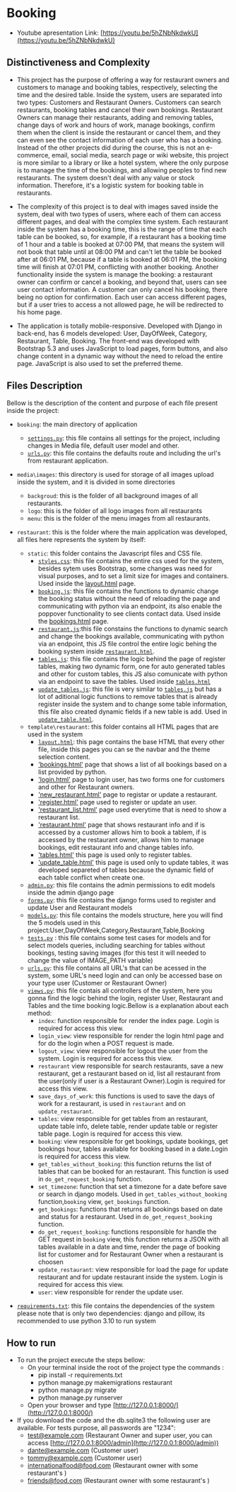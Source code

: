 # Booking
- Youtube apresentation Link: [https://youtu.be/5hZNbNkdwkU](https://youtu.be/5hZNbNkdwkU)

## Distinctiveness and Complexity
- This project has the purpose of offering a way for restaurant owners and customers  to manage and booking tables, respectively, selecting the time and the desired table. Inside the system, users are separated into two types: Customers and Restaurant Owners. Customers can search restaurants, booking tables and cancel their own bookings. Restaurant Owners can manage their restaurants, adding and removing tables, change days of work and hours of work, manage bookings, confirm them when the client is inside the restaurant or cancel them, and they can even see the contact information of each user who has a booking. Instead of the other projects  did during the course, this is not an e-commerce, email, social media, search page or wiki website, this project is more similar to a library or like a hotel system, where the only purpose is to manage the time of the bookings, and allowing peoples to find new restaurants. The system doesn't deal with any value or stock information. Therefore, it's a logistic system for booking table in restaurants.


- The complexity of this project is to deal with images saved inside the system, deal with two types of users, where each of them can access different pages, and deal with the complex time system. Each restaurant inside the system has a booking time, this is the range of time that each table can be booked, so, for example, if a restaurant has a booking time of 1 hour and a table is booked at 07:00 PM, that means the system will not book that table until at 08:00 PM and can't let the table be booked after at 06:01 PM, because if a table is booked at 06:01 PM, the booking time will finish at 07:01 PM, conflicting with another booking. Another functionality inside the system  is manage the booking: a restaurant owner can confirm or cancel a booking, and beyond that, users can see user contact information. A customer can only cancel his booking, there being no option for confirmation. Each user can access different pages, but if a user tries to access a not allowed page, he will be redirected to his home page.

- The application is totally mobile-responsive. Developed with Django in back-end, has 6 models developed: User, DayOfWeek, Category, Restaurant, Table, Booking. The front-end was developed with Bootstrap 5.3 and uses JavaScript to load pages, form buttons, and also change content in a dynamic way without the need to reload the entire page. JavaScript is also used to set the preferred theme.

## Files Description
Bellow is the description of the content and purpose of each file present inside the project:
- `booking`: the main directory of application
    - [`settings.py`](booking\settings.py): this file contains all settings for the project, including changes in Media file, default user model and other.
    - [`urls.py`](booking\urls.py): this file contains the defaults route and including the url's from restaurant application.
- `media\images`: this directory is used for storage of all images upload inside the system, and it is divided in some directories
    - `backgroud`: this is the folder of all background images of all restaurants.
    - `logo`: this is the folder of all logo images from all restaurants
    - `menu`: this is the folder of the menu images from all restaurants.
- `restaurant`: this is the folder where the main application was developed, all files here represents the system by itself:
    - `static`: this folder contains the Javascript files and CSS file.
        - [`styles.css`](restaurant\static\restaurant\styles.css): this file contains the entire css used for the system, besides sytem uses Bootstrap, some changes was need for visual purposes, and to set a limit size for images and containers. Used inside the [layout.html](restaurant\templates\restaurant\layout.html) page.
        - [`booking.js`](restaurant\static\restaurant\booking.js): this file contains the functions to dynamic change the booking status without the need of reloading the page and communicating with python via an endpoint, its also enable the poppover functionality to see clients contact data. Used inside the [bookings.html](restaurant\templates\restaurant\bookings.html) page.
        - [`restaurant.js`](restaurant\static\restaurant\restaurant.js):this file constains the functions to dynamic search and change the bookings available, communicating with python via an endpoint, this JS file control the entire logic behing the booking system inside [`restaurant.html`](restaurant\templates\restaurant\restaurant.html).
        - [`tables.js`](restaurant\static\restaurant\tables.js): this file contains the logic behind the page of register tables, making two dynamic form, one for auto generated tables and other for custom tables, this JS also comunicate with python via an endpoint to save the tables. Used inside [`tables.html`](restaurant\templates\restaurant\tables.html)
        - [`update_tables.js`](restaurant\static\restaurant\update_tables.js): this file is very similar to [`tables.js`](restaurant\static\restaurant\tables.js) but has a lot of aditional logic functions to remove tables that is already register inside the system and to change some table information, this file also created dynamic fields if a new table is add. Used in [`update_table.html`](restaurant\templates\restaurant\update_table.html).
    - `template\restaurant`: this folder contains all HTML pages that are used in the system
        - [`layout.html`](restaurant\templates\restaurant\layout.html): this page contains the base HTML that every other file, inside this pages you can se the navbar and the theme selection content.
        - ['bookings.html'](restaurant\templates\restaurant\bookings.html) page that shows a list of all bookings based on a list provided by python.
        - ['login.html'](restaurant\templates\restaurant\login.html) page to login user, has two forms one for customers and other for Restaurant owners.
        - ['new_restaurant.html'](restaurant\templates\restaurant\new_restaurant.html) page to registar or update a restaurant.
        - ['register.html'](restaurant\templates\restaurant\register.html) page used to register or update an user.
        - ['restaurant_list.html'](restaurant\templates\restaurant\restaurant_list.html) page used everytime that is need to show a restaurant list.
        - ['restaurant.html'](restaurant\templates\restaurant\restaurant.html) page that shows restaurant info and if is accessed by a customer allows him to book a tablem, if is accessed by the restaurant owner, allows him to manage bookings, edit restaurant info and change tables info.
        - ['tables.html'](restaurant\templates\restaurant\tables.html) this page is used only to register tables.
        - ['update_table.html'](restaurant\templates\restaurant\update_table.html) this page is used only to update tables, it was developed separeted of tables because the dynamic field of each table conflict when create one.
    - [`admin.py`](restaurant\admin.py): this file contains the admin permissions to edit models inside the admin django page
    - [`forms.py`](restaurant\forms.py): this file contains the django forms used to register and update User and Restaurant models
    - [`models.py`](restaurant\models.py): this file contains the models structure, here you will find the 5 models used in this project:User,DayOfWeek,Category,Restaurant,Table,Booking
    - [`tests.py`](restaurant\tests.py) : this file contains some test cases for models and for select models queries, including searching for tables without bookings, testing saving images (for this test it will needed to change the value of IMAGE_PATH variable)
    - [`urls.py`](restaurant\urls.py): this file contains all URL's that can be acessed in the system, some URL's need login and can only be accessed base on your type user (Customer or Restaurant Owner)
    - [`views.py`](restaurant\views.py): this file contais all controllers of the system, here you gonna find the logic behind the login, register User, Restaurant and Tables and the time booking logic.Bellow is a explanation about each method:
        - ``index``: function responsible for render the index page. Login is required for access this view.
        - `login_view`: view responsible for render the login html page and for do the login when a POST request is made.
        - `logout_view`: view responsible for logout the user from the system. Login is required for access this view.
        - `restaurant` view responsible for search restaurants, save a new restaurant, get a restaurant based on id, list all restaurant from the user(only if user is a Restaurant Owner).Login is required for access this view.
        - ``save_days_of_work``: this functions is used to save the days of work for a restaurant, is used in ``restaurant`` and on `update_restaurant`.
        - `tables`: view responsible for get tables from an restaurant, update table info, delete table, render update table or register table page. Login is required for access this view.
        - `booking`: view responsible for get bookings, update bookings, get bookings hour, tables available for booking based in a date.Login is required for access this view.
        - `get_tables_without_booking`: this function returns the list of tables that can be booked for an restaurant. This function is used in `do_get_request_booking` function.
        - `set_timezone`: function that set a timezone for a date before save or search in django models. Used in `get_tables_without_booking` function,`booking` view, `get_bookings` function.
        - `get_bookings`: functions that returns all bookings based on date and status for a restaurant. Used in `do_get_request_booking` function.
        - `do_get_request_booking`: functions responsible for handle the GET request in `booking` view, this function returns a JSON with all tables available in a date and time, render the page of booking list for customer and for Restaurant Owner when a restaurant is choosen
        - `update_restaurant`: view responsible for load the page for update restaurant and for update restaurant inside the system. Login is required for access this view.
        - `user`: view responsible for render the update user.


- [`requirements.txt`](requirements.txt): this file contains the dependencies of the system please note that is only two dependencies: django and pillow, its recommended to use python 3.10 to run system

## How to run
- To run the project execute the steps bellow:
    - On your terminal inside the root of the project type the commands :
        - pip install -r requirements.txt
        - python manage.py makemigrations restaurant
        - python manage.py migrate
        - python manage.py runserver
    - Open your browser and type [http://127.0.0.1:8000/](http://127.0.0.1:8000/)
- If you download the code and the db.sqlite3 the following user are available. For tests purpose, all passwords are "1234":
    - test@example.com (Restaurant Owner and super user, you can access [http://127.0.0.1:8000/admin](http://127.0.0.1:8000/admin))
    - dante@example.com (Customer user)
    - tommy@example.com (Customer user)
    - internationalfood@food.com (Restaurant owner with some restaurant's )
    - friends@food.com (Restaurant owner with some restaurant's )
